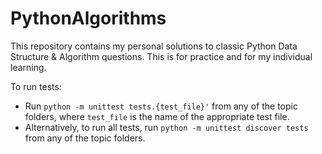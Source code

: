 # PythonAlgorithms

This repository contains my personal solutions to classic Python Data Structure &amp; Algorithm questions. This is for practice and for my individual learning.

To run tests:
- Run ```python -m unittest tests.{test_file}'``` from any of the topic folders, where ```test_file``` is the name of the appropriate test file.
- Alternatively, to run all tests, run ```python -m unittest discover tests``` from any of the topic folders.